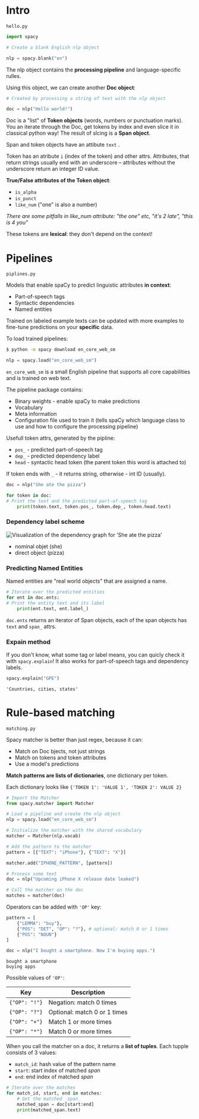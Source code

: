 # Intro

`hello.py`

```python
import spacy

# Create a blank English nlp object

nlp = spacy.blank("en")
```

The nlp object contains the **processing pipeline** and language-specific rulles.

Using this object, we can create another **Doc object**:

```python
# Created by processing a string of text with the nlp object

doc = nlp("Hello world!")
```

Doc is a "list" of **Token objects** (words, numbers or punctuation marks).
You an iterate through the Doc, get tokens by index and even slice it in classical python way! The result of slcing is a **Span object**.

Span and token objects have an attibute `text` .

Token has an atribute `i` (index of the token) and other attrs. Attributes, that return strings usually end with an underscore – attributes without the underscore return an integer ID value.

**True/False attributes of the Token object**:
- `is_alpha`
- `is_punct`
- `like_num` ("one" is also a number)

*There are some pitfalls in  like_num attribute: "the one" etc, "it's 2 late", "this is 4 you"*

These tokens are **lexical**: they don't depend on the context!

# Pipelines

`piplines.py`

Models that enable spaCy to predict linguistic attributes **in context**:
-   Part-of-speech tags
-   Syntactic dependencies
-   Named entities

Trained on labeled example texts сan be updated with more examples to fine-tune predictions on your **specific** data.

To load trained pipelines:

```bash
$ python -m spacy download en_core_web_sm
```

```python
nlp = spacy.load("en_core_web_sm")
```

`en_core_web_sm`  is a small English pipeline that supports all core capabilities and is trained on web text.

The pipeline package contains:
- Binary weights - enable spaCy to make predictions
- Vocabulary
- Meta information
- Configuration file used to train it (tells spaCy which language class to use and how to configure the processing pipeline)

Usefull token attrs, generated by the pipline:
- `pos_` - predicted part-of-speech tag
- `dep_` - predicted dependency label
- `head` - syntactic head token (the parent token this word is attached to)

If token ends with `_` - it returns string, otherwise - int ID (usually).

```python
doc = nlp("She ate the pizza")  

for token in doc:
# Print the text and the predicted part-of-speech tag
	print(token.text, token.pos_, token.dep_, token.head.text)
```

### Dependency label scheme
![Visualization of the dependency graph for 'She ate the pizza'](https://course.spacy.io/dep_example.png)

- nominal objet (she)
- direct object (pizza)

### Predicting Named Entities
Named entities are "real world objects" that are assigned a name.

```python
# Iterate over the predicted entities
for ent in doc.ents:
# Print the entity text and its label
	print(ent.text, ent.label_)
```

`doc.ents` returns an iterator of Span objects, each of the span objects has `text` and `span_` attrs.

### Expain method

If you don't know, what some tag or label means, you can quicly check it with `spacy.explain`! It also works for part-of-speech tags and dependency labels.

```python
spacy.explain("GPE")
```

```out
'Countries, cities, states'
```

# Rule-based matching

`matching.py`

Spacy matcher is better than just regex, because it can:
- Match on Doc bjects, not just strings
- Match on tokens and token attributes
- Use a model's predictions

**Match patterns are lists of dictionaries**, one dictionary per token.

Each dictionary looks like `{'TOKEN 1': 'VALUE 1', 'TOKEN 2': VALUE 2}`

```python
# Import the Matcher
from spacy.matcher import Matcher

# Load a pipeline and create the nlp object
nlp = spacy.load("en_core_web_sm")

# Initialize the matcher with the shared vocabulary
matcher = Matcher(nlp.vocab)

# Add the pattern to the matcher
pattern = [{"TEXT": "iPhone"}, {"TEXT": "X"}]

matcher.add("IPHONE_PATTERN", [pattern])

# Process some text
doc = nlp("Upcoming iPhone X release date leaked")

# Call the matcher on the doc
matches = matcher(doc)
```

Operators can be added with `'OP'` key:

```python
pattern = [
	{"LEMMA": "buy"},
	{"POS": "DET", "OP": "?"}, # optional: match 0 or 1 times
	{"POS": "NOUN"}
]

doc = nlp("I bought a smartphone. Now I'm buying apps.")
```

```out
bought a smartphone
buying apps
```

Possible values of `'OP'`:


|Key|Description|
|---|---|
|`{"OP": "!"}`|Negation: match 0 times|
|`{"OP": "?"}`|Optional: match 0 or 1 times|
|`{"OP": "+"}`|Match 1 or more times|
|`{"OP": "*"}`|Match 0 or more times|

When you call the matcher on a doc, it returns a **list of tuples**. Each tupple consists of 3 values:
-   `match_id`: hash value of the pattern name
-   `start`: start index of matched _span_
-   `end`: end index of matched _span_

```python
# Iterate over the matches
for match_id, start, end in matches:
	# Get the matched _span_
	matched_span = doc[start:end]
	print(matched_span.text)
```

